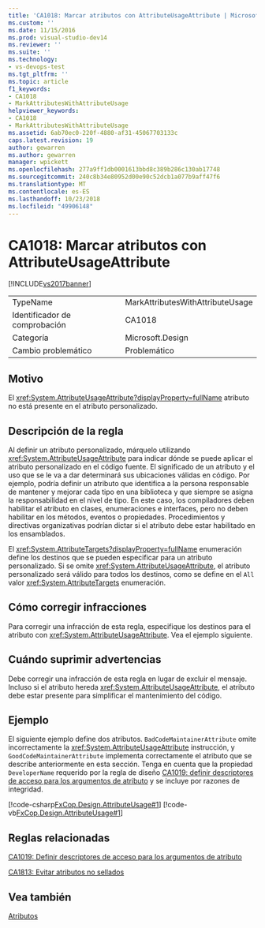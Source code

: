 ```yaml
---
title: 'CA1018: Marcar atributos con AttributeUsageAttribute | Microsoft Docs'
ms.custom: ''
ms.date: 11/15/2016
ms.prod: visual-studio-dev14
ms.reviewer: ''
ms.suite: ''
ms.technology:
- vs-devops-test
ms.tgt_pltfrm: ''
ms.topic: article
f1_keywords:
- CA1018
- MarkAttributesWithAttributeUsage
helpviewer_keywords:
- CA1018
- MarkAttributesWithAttributeUsage
ms.assetid: 6ab70ec0-220f-4880-af31-45067703133c
caps.latest.revision: 19
author: gewarren
ms.author: gewarren
manager: wpickett
ms.openlocfilehash: 277a9ff1db0001613bbd8c389b286c130ab17748
ms.sourcegitcommit: 240c8b34e80952d00e90c52dcb1a077b9aff47f6
ms.translationtype: MT
ms.contentlocale: es-ES
ms.lasthandoff: 10/23/2018
ms.locfileid: "49906148"
---
```

# <a name="ca1018-mark-attributes-with-attributeusageattribute"></a>CA1018: Marcar atributos con AttributeUsageAttribute
[!INCLUDE[vs2017banner](../includes/vs2017banner.md)]

|||
|-|-|
|TypeName|MarkAttributesWithAttributeUsage|
|Identificador de comprobación|CA1018|
|Categoría|Microsoft.Design|
|Cambio problemático|Problemático|

## <a name="cause"></a>Motivo
 El <xref:System.AttributeUsageAttribute?displayProperty=fullName> atributo no está presente en el atributo personalizado.

## <a name="rule-description"></a>Descripción de la regla
 Al definir un atributo personalizado, márquelo utilizando <xref:System.AttributeUsageAttribute> para indicar dónde se puede aplicar el atributo personalizado en el código fuente. El significado de un atributo y el uso que se le va a dar determinará sus ubicaciones válidas en código. Por ejemplo, podría definir un atributo que identifica a la persona responsable de mantener y mejorar cada tipo en una biblioteca y que siempre se asigna la responsabilidad en el nivel de tipo. En este caso, los compiladores deben habilitar el atributo en clases, enumeraciones e interfaces, pero no deben habilitar en los métodos, eventos o propiedades. Procedimientos y directivas organizativas podrían dictar si el atributo debe estar habilitado en los ensamblados.

 El <xref:System.AttributeTargets?displayProperty=fullName> enumeración define los destinos que se pueden especificar para un atributo personalizado. Si se omite <xref:System.AttributeUsageAttribute>, el atributo personalizado será válido para todos los destinos, como se define en el `All` valor <xref:System.AttributeTargets> enumeración.

## <a name="how-to-fix-violations"></a>Cómo corregir infracciones
 Para corregir una infracción de esta regla, especifique los destinos para el atributo con <xref:System.AttributeUsageAttribute>. Vea el ejemplo siguiente.

## <a name="when-to-suppress-warnings"></a>Cuándo suprimir advertencias
 Debe corregir una infracción de esta regla en lugar de excluir el mensaje. Incluso si el atributo hereda <xref:System.AttributeUsageAttribute>, el atributo debe estar presente para simplificar el mantenimiento del código.

## <a name="example"></a>Ejemplo
 El siguiente ejemplo define dos atributos. `BadCodeMaintainerAttribute` omite incorrectamente la <xref:System.AttributeUsageAttribute> instrucción, y `GoodCodeMaintainerAttribute` implementa correctamente el atributo que se describe anteriormente en esta sección. Tenga en cuenta que la propiedad `DeveloperName` requerido por la regla de diseño [CA1019: definir descriptores de acceso para los argumentos de atributo](../code-quality/ca1019-define-accessors-for-attribute-arguments.md) y se incluye por razones de integridad.

 [!code-csharp[FxCop.Design.AttributeUsage#1](../snippets/csharp/VS_Snippets_CodeAnalysis/FxCop.Design.AttributeUsage/cs/FxCop.Design.AttributeUsage.cs#1)]
 [!code-vb[FxCop.Design.AttributeUsage#1](../snippets/visualbasic/VS_Snippets_CodeAnalysis/FxCop.Design.AttributeUsage/vb/FxCop.Design.AttributeUsage.vb#1)]

## <a name="related-rules"></a>Reglas relacionadas
 [CA1019: Definir descriptores de acceso para los argumentos de atributo](../code-quality/ca1019-define-accessors-for-attribute-arguments.md)

 [CA1813: Evitar atributos no sellados](../code-quality/ca1813-avoid-unsealed-attributes.md)

## <a name="see-also"></a>Vea también
 [Atributos](http://msdn.microsoft.com/library/ee0038ef-b247-4747-a650-3c5c5cd58d8b)



